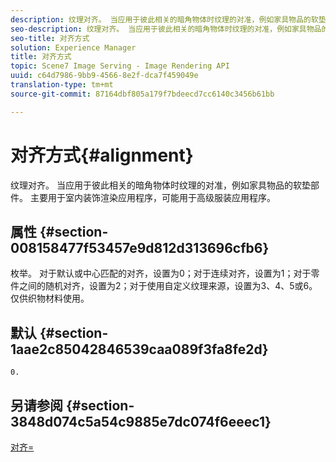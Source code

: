 ```yaml
---
description: 纹理对齐。 当应用于彼此相关的暗角物体时纹理的对准，例如家具物品的软垫部件。 主要用于室内装饰渲染应用程序，可能用于高级服装应用程序。
seo-description: 纹理对齐。 当应用于彼此相关的暗角物体时纹理的对准，例如家具物品的软垫部件。 主要用于室内装饰渲染应用程序，可能用于高级服装应用程序。
seo-title: 对齐方式
solution: Experience Manager
title: 对齐方式
topic: Scene7 Image Serving - Image Rendering API
uuid: c64d7986-9bb9-4566-8e2f-dca7f459049e
translation-type: tm+mt
source-git-commit: 87164dbf805a179f7bdeecd7cc6140c3456b61bb

---
```



# 对齐方式{#alignment}

纹理对齐。 当应用于彼此相关的暗角物体时纹理的对准，例如家具物品的软垫部件。 主要用于室内装饰渲染应用程序，可能用于高级服装应用程序。

## 属性 {#section-008158477f53457e9d812d313696cfb6}

枚举。 对于默认或中心匹配的对齐，设置为0；对于连续对齐，设置为1；对于零件之间的随机对齐，设置为2；对于使用自定义纹理来源，设置为3、4、5或6。 仅供织物材料使用。

## 默认 {#section-1aae2c85042846539caa089f3fa8fe2d}

`0.`

## 另请参阅 {#section-3848d074c5a54c9885e7dc074f6eeec1}

[对齐=](../../../../../ir-api/http-protocol/image-rendering-api-ref/c-ir-http-protocol-ref/c-ir-http-protocol-command-reference/r-ir-align.md#reference-4d63baa522ce42f9b15167ba34c5c6a7)
